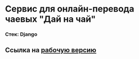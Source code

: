 # Сервис для онлайн-перевода чаевых "Дай на чай"

### Стек: Django
## Ссылка на [рабочую версию](http://tips-service.std-1305.ist.mospolytech.ru)

